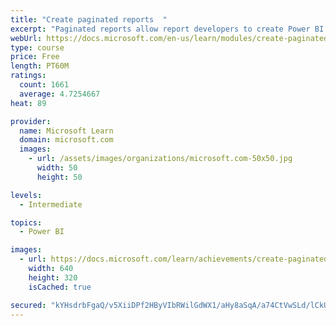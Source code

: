 ```yaml
---
title: "Create paginated reports  "
excerpt: "Paginated reports allow report developers to create Power BI artifacts that have tightly controlled rendering requirements. Paginated reports are ideal for creating sales invoices, receipts, purchase orders, and tabular data. This module will teach you how to create reports, add parameters, and work with tables and charts in paginated reports."
webUrl: https://docs.microsoft.com/en-us/learn/modules/create-paginated-reports-power-bi/
type: course
price: Free
length: PT60M
ratings:
  count: 1661
  average: 4.7254667
heat: 89

provider:
  name: Microsoft Learn
  domain: microsoft.com
  images:
    - url: /assets/images/organizations/microsoft.com-50x50.jpg
      width: 50
      height: 50

levels:
  - Intermediate

topics:
  - Power BI

images:
  - url: https://docs.microsoft.com/learn/achievements/create-paginated-reports-power-bi-social.png
    width: 640
    height: 320
    isCached: true

secured: "kYHsdrbFgaQ/v5XiiDPf2HByVIbRWilGdWX1/aHy8aSqA/a74CtVwSLd/lCkUphU3+sN9unb2NQmHXzulg7uyX8oh5fajJrHW45Mzo01jWH+uI927Fy6Z3Ya8Iyrm+xBNVpm0UCpAjUhYvNQFG49zLvS8/a3vam7zrf40pHE44MqTOl08lfl2h+4Jnc2LPsPlhrGG8S1PfnV41CgdYbfme/gn84ueDriDC8j7ye5p/s/idM9k8TFcXTnZWmUON5zOjWX1f56ilEIPyj+DREHnSrAGiVboHpEktpx8aiyK50SmPZVQKqFEB4MxbT+3uAGu+qNwXi5HbzajyWPHkJjLAqnsGB9fQ+HaZHB4+hWtchANAPOJDdaAdWLAviVrGLPA1Uq7P/NKzkUAJnlntWrZdl9m0GLmOVy2jLhfDd2e5w=;sdrSBvfiM6XzGHsO8jOZEA=="
---
```


